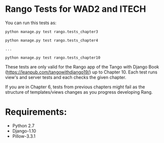 # Rango Tests for WAD2 and ITECH

You can run this tests as:

`python manage.py test rango.tests_chapter3`

`python manage.py test rango.tests_chapter4`

`...`

`python manage.py test rango.tests_chapter10`

These tests are only valid for the Rango app of the Tango with Django Book (https://leanpub.com/tangowithdjango19/) up to Chapter 10. Each test runs view's and server tests and each checks the given chapter.

If you are in Chapter 6, tests from previous chapters might fail as the structure of templates/views changes as you progress developing Rang.

# Requirements:

* Python 2.7
* Django-1.10
* Pillow-3.3.1

